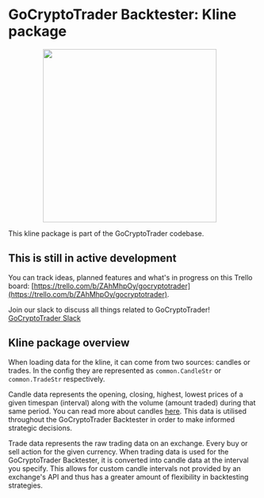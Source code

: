 # GoCryptoTrader Backtester: Kline package

<img src="/backtester/common/backtester.png?raw=true" width="350px" height="350px" hspace="70">



This kline package is part of the GoCryptoTrader codebase.

## This is still in active development

You can track ideas, planned features and what's in progress on this Trello board: [https://trello.com/b/ZAhMhpOy/gocryptotrader](https://trello.com/b/ZAhMhpOy/gocryptotrader).

Join our slack to discuss all things related to GoCryptoTrader! [GoCryptoTrader Slack](https://join.slack.com/t/gocryptotrader/shared_invite/enQtNTQ5NDAxMjA2Mjc5LTc5ZDE1ZTNiOGM3ZGMyMmY1NTAxYWZhODE0MWM5N2JlZDk1NDU0YTViYzk4NTk3OTRiMDQzNGQ1YTc4YmRlMTk)

## Kline package overview

When loading data for the kline, it can come from two sources: candles or trades. In the config they are represented as `common.CandleStr` or `common.TradeStr` respectively.

Candle data represents the opening, closing, highest, lowest prices of a given timespan (interval) along with the volume (amount traded) during that same period. You can read more about candles [here](https://www.investopedia.com/terms/c/candlestick.asp). This data is utilised throughout the GoCryptoTrader Backtester in order to make informed strategic decisions.

Trade data represents the raw trading data on an exchange. Every buy or sell action for the given currency. When trading data is used for the GoCryptoTrader Backtester, it is converted into candle data at the interval you specify. This allows for custom candle intervals not provided by an exchange's API and thus has a greater amount of flexibility in backtesting strategies.




